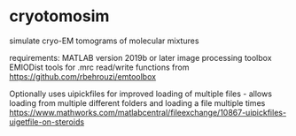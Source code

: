 # cryotomosim
 
simulate cryo-EM tomograms of molecular mixtures

requirements:
 MATLAB version 2019b or later
 image processing toolbox
 EMIODist tools for .mrc read/write functions from https://github.com/rbehrouzi/emtoolbox

Optionally uses uipickfiles for improved loading of multiple files - allows loading from multiple different folders and loading a file multiple times
https://www.mathworks.com/matlabcentral/fileexchange/10867-uipickfiles-uigetfile-on-steroids

